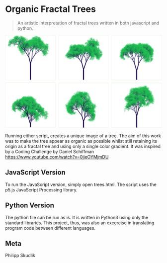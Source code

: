 # Organic Fractal Trees
> An artistic interpretation of fractal trees written in both javascript and python.

![](/images/trees2.png?raw=true "Optional Title")

Running either script, creates a unique image of a tree. The aim of this work was to make the tree appear as organic as possible whilst still retaining its origin as a fractal tree and using only a single color gradient. 
It was inspired by a Coding Challenge by Daniel Schiffman
https://www.youtube.com/watch?v=0jjeOYMjmDU

## JavaScript Version

To run the JavaScript version, simply open trees.html.
The script uses the p5.js JavaScript Processing library.

## Python Version

The python file can be run as is. It is written in Python3 using only the standard libraries.
This project, thus, was also an excercise in translating program code between different languages.

## Meta

Philipp Skudlik
